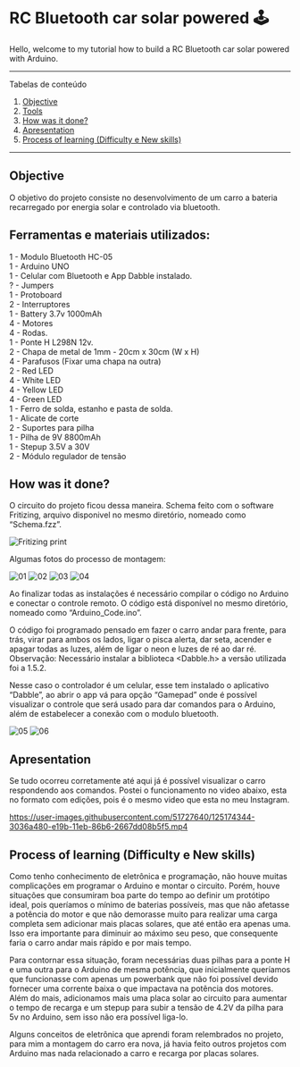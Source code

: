 # RC Bluetooth car solar powered 🕹

Hello, welcome to my tutorial how to build a RC Bluetooth car solar powered with Arduino.

*******
Tabelas de conteúdo 
 1. [Objective](#Objective)
 2. [Tools](#tools)
 3. [How was it done?](#how)
 4. [Apresentation](#Apresentation)
 5. [Process of learning (Difficulty e New skills)](#Learning)

*******

<div id='Objective'/> 

## Objective
O objetivo do projeto consiste no desenvolvimento de um carro a bateria recarregado por energia solar e controlado via bluetooth. 


<div id='tools'/> 

## Ferramentas e materiais utilizados:
1 - Modulo Bluetooth HC-05 <br/>
1 - Arduino UNO <br/>
1 - Celular com Bluetooth e App Dabble instalado. <br/>
? - Jumpers <br/>
1 - Protoboard <br/>
2 - Interruptores <br/>
1 - Battery 3.7v 1000mAh <br/>
4 - Motores <br/>
4 - Rodas.  <br/>
1 - Ponte H L298N 12v. <br/>
2 - Chapa de metal de 1mm - 20cm x 30cm (W x H) <br/>
4 - Parafusos (Fixar uma chapa na outra) <br/>
2 - Red LED <br/>
4 - White LED <br/>
4 - Yellow LED <br/>
4 - Green LED <br/>
1 - Ferro de solda, estanho e pasta de solda. <br/>
1 - Alicate de corte <br/>
2 - Suportes para pilha <br/>
1 - Pilha de 9V 8800mAh <br/>
1 - Stepup 3.5V a 30V <br/>
2 - Módulo regulador de tensão <br/>


<div id='how'/> 

## How was it done?
O circuito do projeto ficou dessa maneira. Schema feito com o software Fritizing, arquivo disponivel no mesmo diretório, nomeado como “Schema.fzz”. 

![Fritizing print](https://user-images.githubusercontent.com/51727640/128605992-7a751faf-83cd-4330-9d0e-670deb363110.PNG)

Algumas fotos do processo de montagem:

![01](https://user-images.githubusercontent.com/51727640/125173505-19da1a00-e196-11eb-8a46-53cf4396a69b.jpeg)
![02](https://user-images.githubusercontent.com/51727640/125173506-1b0b4700-e196-11eb-80fc-7d35a8bc251b.jpeg)
![03](https://user-images.githubusercontent.com/51727640/125173508-1b0b4700-e196-11eb-979d-93220a5f2177.jpeg)
![04](https://user-images.githubusercontent.com/51727640/125173509-1ba3dd80-e196-11eb-9b26-5511624a00e9.jpeg)

Ao finalizar todas as instalações é necessário compilar o código no Arduino e conectar o controle remoto. O código está disponível no mesmo diretório, nomeado como “Arduino_Code.ino”. 

O código foi programado pensado em fazer o carro andar para frente, para trás, virar para ambos os lados, ligar o pisca alerta, dar seta, acender e apagar todas as luzes, além de ligar o neon e luzes de ré ao dar ré. Observação: Necessário instalar a biblioteca <Dabble.h> a versão utilizada foi a 1.5.2.
 
Nesse caso o controlador é um celular, esse tem instalado o aplicativo “Dabble”, ao abrir o app vá para opção “Gamepad” onde é possível visualizar o controle que será usado para dar comandos para o Arduino, além de estabelecer a conexão com o modulo bluetooth. 

![05](https://user-images.githubusercontent.com/51727640/125174161-b4882800-e199-11eb-8a99-bc37c738f8e9.jpeg)
![06](https://user-images.githubusercontent.com/51727640/125174164-b6ea8200-e199-11eb-8133-31871ea506e8.jpeg)

<div id='Apresentation'/>

## Apresentation
Se tudo ocorreu corretamente até aqui já é possível visualizar o carro respondendo aos comandos.
Postei o funcionamento no video abaixo, esta no formato com edições, pois é o mesmo video que esta no meu Instagram.

https://user-images.githubusercontent.com/51727640/125174344-3036a480-e19b-11eb-86b6-2667dd08b5f5.mp4


<div id='Learning'/>

## Process of learning (Difficulty e New skills)
Como tenho conhecimento de eletrônica e programação, não houve muitas complicações em programar o Arduino e montar o circuito. Porém, houve situações que consumiram boa parte do tempo ao definir um protótipo ideal, pois queríamos o mínimo de baterias possíveis, mas que não afetasse a potência do motor e que não demorasse muito para realizar uma carga completa sem adicionar mais placas solares, que até então era apenas uma. Isso era importante para diminuir ao máximo seu peso, que consequente faria o carro andar mais rápido e por mais tempo.

Para contornar essa situação, foram necessárias duas pilhas para a ponte H e uma outra para o Arduino de mesma potência, que inicialmente queríamos que funcionasse com apenas um powerbank que não foi possível devido fornecer uma corrente baixa o que impactava na potência dos motores. 
Além do mais, adicionamos mais uma placa solar ao circuito para aumentar o tempo de recarga e um stepup para subir a tensão de 4.2V da pilha para 5v no Arduino, sem isso não era possível liga-lo.

Alguns conceitos de eletrônica que aprendi foram relembrados no projeto, para mim a montagem do carro era nova, já havia feito outros projetos com Arduino mas nada relacionado a carro e recarga por placas solares. 

